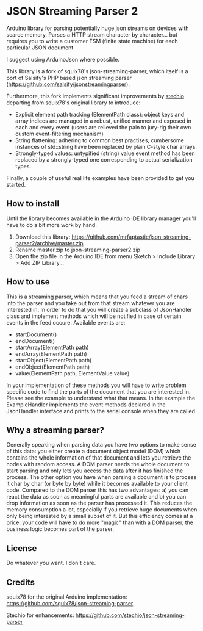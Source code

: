 # JSON Streaming Parser 2
Arduino library for parsing potentially huge json streams on devices with scarce memory. Parses a HTTP stream character by character... but requires you to write a customer FSM (finite state machine) for each particular JSON document.

I suggest using ArduinoJson where possible.

This library is a fork of squix78's json-streaming-parser, which itself is a port of Salsify's PHP based json streaming parser (https://github.com/salsify/jsonstreamingparser).

Furthermore, this fork implements significant improvements by [stechio](https://github.com/stechio/json-streaming-parser) departing from squix78's original library to introduce:
 * Explicit element path tracking (ElementPath class): object keys and array indices are managed in a robust, unified manner and exposed in each and every event (users are relieved the pain to jury-rig their own custom event-filtering mechanism)
 * String flattening: adhering to common best practises, cumbersome instances of std::string have been replaced by plain C-style char arrays.
 * Strongly-typed values: untypified (string) value event method has been replaced by a strongly-typed one corresponding to actual serialization types.
 
Finally, a couple of useful real life examples have been provided to get you started. 

## How to install

Until the library becomes available in the Arduino IDE library manager you'll have to do a bit more work by hand.
1) Download this library: https://github.com/mrfaptastic/json-streaming-parser2/archive/master.zip
2) Rename master.zip to json-streaming-parser2.zip
3) Open the zip file in the Arduino IDE from menu Sketch > Include Library > Add ZIP Library...

## How to use

This is a streaming parser, which means that you feed a stream of chars into the parser and you take out from that stream whatever you are interested in. In order to do that you will create a subclass of JsonHandler class and implement methods which will be notified in case of certain events in the feed occure. Available events are:

 * startDocument()
 * endDocument()
 * startArray(ElementPath path)
 * endArray(ElementPath path)
 * startObject(ElementPath path)
 * endObject(ElementPath path)
 * value(ElementPath path, ElementValue value)

In your implementation of these methods you will have to write problem specific code to find the parts of the document that you are interested in. Please see the example to understand what that means. In the example the ExampleHandler implements the event methods declared in the JsonHandler interface and prints to the serial console when they are called.


## Why a streaming parser?

Generally speaking when parsing data you have two options to make sense of this data: 
you either create a document object model (DOM) which contains the whole information of that document and lets you retrieve the
nodes with random access. A DOM parser needs the whole document to start parsing and only lets you access the data
after it has finished the process.
The other option you have when parsing a document is to process it char by char (or byte by byte) while it becomes
available to your client code. Compared to the DOM parser this has two advantages: a) you can react
the data as soon as meaningful parts are available and b) you can drop information as soon as the parser has processed
it. This reduces the memory consumption a lot, especially if you retrieve huge documents when only being interested
by a small subset of it. But this efficiency comes at a price: your code will have to do more "magic" than with a
DOM parser, the business logic becomes part of the parser.

## License

Do whatever you want. I don't care.

## Credits

squix78 for the original Arduino implementation: https://github.com/squix78/json-streaming-parser

Stechio for enhancements: https://github.com/stechio/json-streaming-parser
